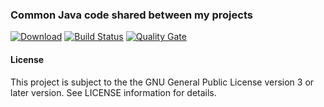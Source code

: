 ### Common Java code shared between my projects
[![Download](https://api.bintray.com/packages/hdecarne/maven/java-default/images/download.svg)](https://bintray.com/hdecarne/maven/java-default/_latestVersion)
[![Build Status](https://travis-ci.org/hdecarne/java-default.svg?branch=master)](https://travis-ci.org/hdecarne/java-default)
[![Quality Gate](https://sonarcloud.io/api/badges/gate?key=de.carne.common:java-default)](https://sonarcloud.io/dashboard/index/de.carne.common:java-default)

#### License
This project is subject to the the GNU General Public License version 3 or later version.
See LICENSE information for details.
